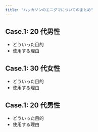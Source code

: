 ```yaml
---
title: "ハッカソンのエニグマについてのまとめ"
---
```


## Case.1: 20 代男性

- どういった目的
- 使用する理由

## Case.1: 30 代女性

- どういった目的
- 使用する理由

## Case.1: 20 代男性

- どういった目的
- 使用する理由
